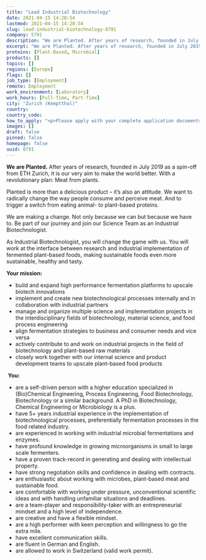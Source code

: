 ```yaml
---
title: "Lead Industrial Biotechnology"
date: 2021-04-15 14:28:54
lastmod: 2021-04-15 14:28:54
slug: lead-industrial-biotechnology-8791
company: 5791
description: "We are Planted. After years of research, founded in July 2019 as a spin-off from ETH Zurich, it is our very aim to make the world better. With a revolutionary plan: Meat from plants.Planted is more than a delicious product – it’s also an attitude. We want to radically change the way people consume and perceive meat. And to trigger a switch from eating animal- to plant-based proteins.We are making a change. Not only because we can but because we have to. Be part of our journey and join our Science Team as an Industrial Biotechnologist."
excerpt: "We are Planted. After years of research, founded in July 2019 as a spin-off from ETH Zurich, it is our very aim to make the world better. With a revolutionary plan: Meat from plants.Planted is more than a delicious product – it’s also an attitude. We want to radically change the way people consume and perceive meat. And to trigger a switch from eating animal- to plant-based proteins.We are making a change. Not only because we can but because we have to. Be part of our journey and join our Science Team as an Industrial Biotechnologist."
proteins: [Plant-Based, Microbial]
products: []
topics: []
regions: [Europe]
flags: []
job_type: [Employment]
remote: Employment
work_environment: [Laboratory]
work_hours: [Full-Time, Part-Time]
city: "Zurich (Kemptthal)"
country: 
country_code: 
how_to_apply: "<p>Please apply with your complete application documents. Valid work permit for Switzerland is mandatory.</p>"
images: []
draft: false
pinned: false
homepage: false
uuid: 8791
---
```

<p><strong>We are Planted.</strong> After years of research, founded in July 2019 as a spin-off from ETH Zurich, it is our very aim to make the world better. With a revolutionary plan: Meat from plants.</p>
<p>Planted is more than a delicious product – it’s also an attitude. We want to radically change the way people consume and perceive meat. And to trigger a switch from eating animal- to plant-based proteins.</p>
<p>We are making a change. Not only because we can but because we have to. Be part of our journey and join our Science Team as an Industrial Biotechnologist.</p>
<p>As Industrial Biotechnologist, you will change the game with us. You will work at the interface between research and industrial implementation of fermented plant-based foods, making sustainable foods even more sustainable, healthy and tasty. </p>
<p><strong>Your mission:</strong></p>
<ul>
<li>build and expand high performance fermentation platforms to upscale biotech innovations</li>
<li>implement and create new biotechnological processes internally and in collaboration with industrial partners</li>
<li>manage and organize multiple science and implementation projects in the interdisciplinary fields of biotechnology, material science, and food process engineering</li>
<li>align fermentation strategies to business and consumer needs and vice versa</li>
<li>actively contribute to and work on industrial projects in the field of biotechnology and plant-based raw materials</li>
<li>closely work together with our internal science and product development teams to upscale plant-based food products</li>
</ul>
<p> <strong>You:</strong></p>
<ul>
<li>are a self-driven person with a higher education specialized in (Bio)Chemical Engineering, Process Engineering, Food Biotechnology, Biotechnology or a similar background. A PhD in Biotechnology, Chemical Engineering or Microbiology is a plus.</li>
<li>have 5+ years industrial experience in the implementation of biotechnological processes, preferentially fermentation processes in the food related industry.</li>
<li>are experienced in working with industrial microbial fermentations and enzymes. </li>
<li>have profound knowledge in growing microorganisms in small to large scale fermenters.</li>
<li>have a proven track-record in generating and dealing with intellectual property.</li>
<li>have strong negotiation skills and confidence in dealing with contracts.</li>
<li>are enthusiastic about working with microbes, plant-based meat and sustainable food.</li>
<li>are comfortable with working under pressure, unconventional scientific ideas and with handling unfamiliar situations and deadlines.</li>
<li>are a team-player and responsibility-taker with an entrepreneurial mindset and a high level of independence.</li>
<li>are creative and have a flexible mindset.</li>
<li>are a high performer with keen perception and willingness to go the extra mile.</li>
<li>have excellent communication skills.</li>
<li>are fluent in German and English.</li>
<li>are allowed to work in Switzerland (valid work permit).</li>
</ul>
